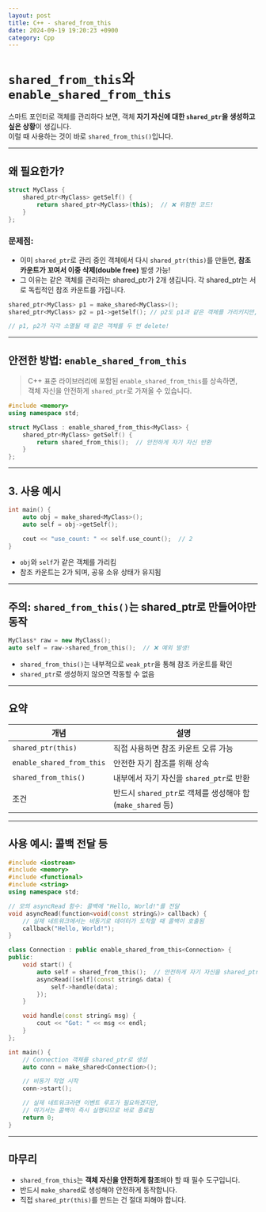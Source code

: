 ```yaml
---
layout: post
title: C++ - shared_from_this
date: 2024-09-19 19:20:23 +0900
category: Cpp
---
```

# `shared_from_this`와 `enable_shared_from_this`

스마트 포인터로 객체를 관리하다 보면, 객체 **자기 자신에 대한 `shared_ptr`을 생성하고 싶은 상황**이 생깁니다.  
이럴 때 사용하는 것이 바로 `shared_from_this()`입니다.

---

## 왜 필요한가?

```cpp
struct MyClass {
    shared_ptr<MyClass> getSelf() {
        return shared_ptr<MyClass>(this);  // ❌ 위험한 코드!
    }
};
```

### 문제점:

- 이미 `shared_ptr`로 관리 중인 객체에서 다시 `shared_ptr(this)`를 만들면, **참조 카운트가 꼬여서 이중 삭제(double free)** 발생 가능!
- 그 이유는 같은 객체를 관리하는 shared_ptr가 2개 생깁니다. 각 shared_ptr는 서로 독립적인 참조 카운트를 가집니다.

```cpp
shared_ptr<MyClass> p1 = make_shared<MyClass>();
shared_ptr<MyClass> p2 = p1->getSelf(); // p2도 p1과 같은 객체를 가리키지만, 참조 카운트가 공유되지 않음

// p1, p2가 각각 소멸될 때 같은 객체를 두 번 delete!
```

---

## 안전한 방법: `enable_shared_from_this`

> C++ 표준 라이브러리에 포함된 `enable_shared_from_this`를 상속하면,  
> 객체 자신을 안전하게 `shared_ptr`로 가져올 수 있습니다.

```cpp
#include <memory>
using namespace std;

struct MyClass : enable_shared_from_this<MyClass> {
    shared_ptr<MyClass> getSelf() {
        return shared_from_this();  // 안전하게 자기 자신 반환
    }
};
```

---

## 3. 사용 예시

```cpp
int main() {
    auto obj = make_shared<MyClass>();
    auto self = obj->getSelf();

    cout << "use_count: " << self.use_count();  // 2
}
```

- `obj`와 `self`가 같은 객체를 가리킴
- 참조 카운트는 2가 되며, 공유 소유 상태가 유지됨

---

## 주의: `shared_from_this()`는 shared_ptr로 만들어야만 동작

```cpp
MyClass* raw = new MyClass();
auto self = raw->shared_from_this();  // ❌ 예외 발생!
```

- `shared_from_this()`는 내부적으로 `weak_ptr`을 통해 참조 카운트를 확인
- `shared_ptr`로 생성하지 않으면 작동할 수 없음

---

## 요약

| 개념 | 설명 |
|------|------|
| `shared_ptr(this)` | 직접 사용하면 참조 카운트 오류 가능 |
| `enable_shared_from_this` | 안전한 자기 참조를 위해 상속 |
| `shared_from_this()` | 내부에서 자기 자신을 `shared_ptr`로 반환 |
| 조건 | 반드시 `shared_ptr`로 객체를 생성해야 함 (`make_shared` 등) |

---

## 사용 예시: 콜백 전달 등

```cpp
#include <iostream>
#include <memory>
#include <functional>
#include <string>
using namespace std;

// 모의 asyncRead 함수: 콜백에 "Hello, World!"를 전달
void asyncRead(function<void(const string&)> callback) {
    // 실제 네트워크에서는 비동기로 데이터가 도착할 때 콜백이 호출됨
    callback("Hello, World!");
}

class Connection : public enable_shared_from_this<Connection> {
public:
    void start() {
        auto self = shared_from_this();  // 안전하게 자기 자신을 shared_ptr로 보관
        asyncRead([self](const string& data) {
            self->handle(data);
        });
    }

    void handle(const string& msg) {
        cout << "Got: " << msg << endl;
    }
};

int main() {
    // Connection 객체를 shared_ptr로 생성
    auto conn = make_shared<Connection>();

    // 비동기 작업 시작
    conn->start();

    // 실제 네트워크라면 이벤트 루프가 필요하겠지만,
    // 여기서는 콜백이 즉시 실행되므로 바로 종료됨
    return 0;
}
```

---

## 마무리

- `shared_from_this`는 **객체 자신을 안전하게 참조**해야 할 때 필수 도구입니다.
- 반드시 `make_shared`로 생성해야 안전하게 동작합니다.
- 직접 `shared_ptr(this)`를 만드는 건 절대 피해야 합니다.